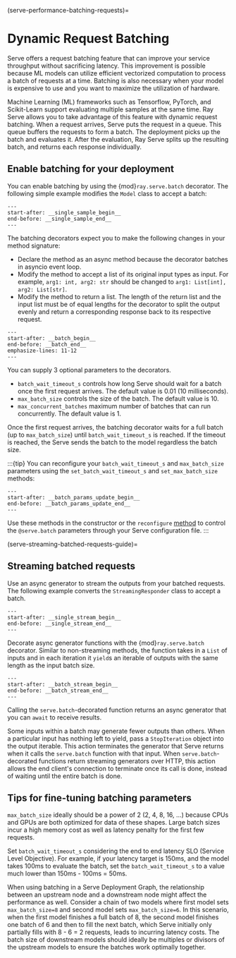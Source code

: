 (serve-performance-batching-requests)=
# Dynamic Request Batching

Serve offers a request batching feature that can improve your service throughput without sacrificing latency. This improvement is possible because ML models can utilize efficient vectorized computation to process a batch of requests at a time. Batching is also necessary when your model is expensive to use and you want to maximize the utilization of hardware.

Machine Learning (ML) frameworks such as Tensorflow, PyTorch, and Scikit-Learn support evaluating multiple samples at the same time.
Ray Serve allows you to take advantage of this feature with dynamic request batching.
When a request arrives, Serve puts the request in a queue. This queue buffers the requests to form a batch. The deployment picks up the batch and evaluates it. After the evaluation, Ray Serve
splits up the resulting batch, and returns each response individually.

## Enable batching for your deployment
You can enable batching by using the {mod}`ray.serve.batch` decorator. The following simple example modifies the `Model` class to accept a batch:
```{literalinclude} ../doc_code/batching_guide.py
---
start-after: __single_sample_begin__
end-before: __single_sample_end__
---
```

The batching decorators expect you to make the following changes in your method signature:
- Declare the method as an async method because the decorator batches in asyncio event loop.
- Modify the method to accept a list of its original input types as input. For example, `arg1: int, arg2: str` should be changed to `arg1: List[int], arg2: List[str]`.
- Modify the method to return a list. The length of the return list and the input list must be of equal lengths for the decorator to split the output evenly and return a corresponding response back to its respective request.

```{literalinclude} ../doc_code/batching_guide.py
---
start-after: __batch_begin__
end-before: __batch_end__
emphasize-lines: 11-12
---
```

You can supply 3 optional parameters to the decorators.
- `batch_wait_timeout_s` controls how long Serve should wait for a batch once the first request arrives. The default value is 0.01 (10 milliseconds).
- `max_batch_size` controls the size of the batch. The default value is 10.
- `max_concurrent_batches` maximum number of batches that can run concurrently. The default value is 1.

Once the first request arrives, the batching decorator waits for a full batch (up to `max_batch_size`) until `batch_wait_timeout_s` is reached. If the timeout is reached, the Serve sends the batch to the model regardless the batch size.

:::{tip}
You can reconfigure your `batch_wait_timeout_s` and `max_batch_size` parameters using the `set_batch_wait_timeout_s` and `set_max_batch_size` methods:

```{literalinclude} ../doc_code/batching_guide.py
---
start-after: __batch_params_update_begin__
end-before: __batch_params_update_end__
---
```

Use these methods in the constructor or the `reconfigure` [method](serve-user-config) to control the `@serve.batch` parameters through your Serve configuration file.
:::

(serve-streaming-batched-requests-guide)=

## Streaming batched requests

Use an async generator to stream the outputs from your batched requests. The following example converts the `StreamingResponder` class to accept a batch.

```{literalinclude} ../doc_code/batching_guide.py
---
start-after: __single_stream_begin__
end-before: __single_stream_end__
---
```

Decorate async generator functions with the {mod}`ray.serve.batch` decorator. Similar to non-streaming methods, the function takes in a `List` of inputs and in each iteration it `yield`s an iterable of outputs with the same length as the input batch size.

```{literalinclude} ../doc_code/batching_guide.py
---
start-after: __batch_stream_begin__
end-before: __batch_stream_end__
---
```

Calling the `serve.batch`-decorated function returns an async generator that you can `await` to receive results.

Some inputs within a batch may generate fewer outputs than others. When a particular input has nothing left to yield, pass a `StopIteration` object into the output iterable. This action terminates the generator that Serve returns when it calls the `serve.batch` function with that input. When `serve.batch`-decorated functions return streaming generators over HTTP, this action allows the end client's connection to terminate once its call is done, instead of waiting until the entire batch is done.

## Tips for fine-tuning batching parameters

`max_batch_size` ideally should be a power of 2 (2, 4, 8, 16, ...) because CPUs and GPUs are both optimized for data of these shapes. Large batch sizes incur a high memory cost as well as latency penalty for the first few requests.

Set `batch_wait_timeout_s` considering the end to end latency SLO (Service Level Objective). For example, if your latency target is 150ms, and the model takes 100ms to evaluate the batch, set the `batch_wait_timeout_s` to a value much lower than 150ms - 100ms = 50ms.

When using batching in a Serve Deployment Graph, the relationship between an upstream node and a downstream node might affect the performance as well. Consider a chain of two models where first model sets `max_batch_size=8` and second model sets `max_batch_size=6`. In this scenario, when the first model finishes a full batch of 8, the second model finishes one batch of 6 and then to fill the next batch, which Serve initially only partially fills with 8 - 6 = 2 requests, leads to incurring latency costs. The batch size of downstream models should ideally be multiples or divisors of the upstream models to ensure the batches work optimally together.

